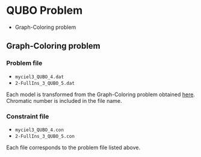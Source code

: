 # QUBO Problem
* Graph-Coloring problem

## Graph-Coloring problem
### Problem file
* `myciel3_QUBO_4.dat`
* `2-FullIns_3_QUBO_5.dat`

Each model is transformed from the Graph-Coloring problem obtained [here](https://sites.google.com/site/graphcoloring/vertex-coloring).
Chromatic number is included in the file name.

### Constraint file
* `myciel3_QUBO_4.con`
* `2-FullIns_3_QUBO_5.con`

Each file corresponds to the problem file listed above.
